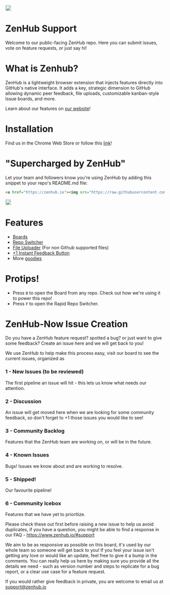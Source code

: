 <a href="https://zenhub.io"><img src="https://raw.githubusercontent.com/axiomzen/zenhub-now/master/zenhub-badge.png" height="18px"></a>

ZenHub Support
==========

Welcome to our public-facing ZenHub repo. Here you can submit issues, vote on feature requests, or just say hi!

# What is Zenhub?
ZenHub is a lightweight browser extension that injects features directly into GitHub's native interface. It adds a key, strategic dimension to GitHub allowing dynamic peer feedback, file uploads, customizable kanban-style Issue boards, and more.

Learn about our features on [our website](https://www.zenhub.io/)! 

# Installation

Find us in the Chrome Web Store or follow this [link](https://www.zenhub.io/)!

# "Supercharged by ZenHub"
Let your team and followers know you're using ZenHub by adding this snippet to your repo's README.md file:

```html
<a href="https://zenhub.io"><img src="https://raw.githubusercontent.com/axiomzen/zenhub-now/master/zenhub-badge.png" height="18px"></a>
```
<a href="https://zenhub.io"><img src="https://raw.githubusercontent.com/axiomzen/zenhub-now/master/zenhub-badge.png" height="18px"></a>

# Features
- [Boards](https://www.zenhub.io/features#boards)
- [Repo Switcher](https://www.zenhub.io/features#repo-switcher)
- [File Uploader](https://www.zenhub.io/#features) (For non Github supported files)
- [+1 Instant Feedback Button](https://www.zenhub.io/#features)
- More [goodies](https://www.zenhub.io/features)

# Protips!
- Press `B` to open the Board from any repo. Check out how we're using it to power this repo!
- Press `F` to open the Rapid Repo Switcher.


# ZenHub-Now Issue Creation 

Do you have a ZenHub feature request? spotted a bug? or just want to give some feedback? Create an issue here and we will get back to you! 

We use ZenHub to help make this process easy, visit our board to see the current issues, organized as 

### 1 - New Issues (to be reviewed)

The first pipeline an issue will hit - this lets us know what needs our attention.

### 2 - Discussion

An issue will get moved here when we are looking for some community feedback, so don't forget to +1 those issues you would like to see! 

### 3 - Community Backlog

Features that the ZenHub team are working on, or will be in the future.

### 4 - Known Issues

Bugs! Issues we know about and are working to resolve.  

### 5 - Shipped! 

Our favourite pipeline! 

### 6 - Community Icebox

Features that we have yet to prioritize.

Please check these out first before raising a new issue to help us avoid duplicates, if you have a question, you might be able to find a response in our FAQ - https://www.zenhub.io/#support 

We aim to be as responsive as possible on this board, it's used by our whole team so someone will get back to you! If you feel your issue isn't getting any love or would like an update, feel free to give it a bump in the comments. You can really help us here by making sure you provide all the details we need - such as version number and steps to replicate for a bug report, or a clear use case for a feature request.

If you would rather give feedback in private, you are welcome to email us at support@zenhub.io 



